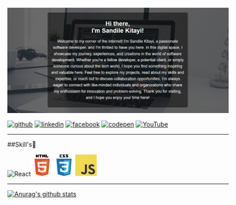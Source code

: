 
![Design and Developer](https://github.com/ksandile/ksandile/blob/main/Screenshot%202024-05-03%20115355.png?raw=true)

[<img src='https://cdn.jsdelivr.net/npm/simple-icons@3.0.1/icons/github.svg' alt='github' height='40' color='white'>](https://github.com/https://github.com/ksandile)  [<img src='https://cdn.jsdelivr.net/npm/simple-icons@3.0.1/icons/linkedin.svg' alt='linkedin' height='40'>](https://www.linkedin.com/in/www.linkedin.com/in/sandile-kitayi-6aa393275/)  [<img src='https://cdn.jsdelivr.net/npm/simple-icons@3.0.1/icons/facebook.svg' alt='facebook' height='40'>](https://www.facebook.com/https://www.facebook.com/kitayi.skhanda/)  [<img src='https://cdn.jsdelivr.net/npm/simple-icons@3.0.1/icons/codepen.svg' alt='codepen' height='40'>](https://codepen.io/https://codepen.io/Sandile-Kitayi)  [<img src='https://cdn.jsdelivr.net/npm/simple-icons@3.0.1/icons/youtube.svg' alt='YouTube' height='40'>](https://www.youtube.com/channel/https://www.youtube.com/channel/UCLqNo5qDBD5LzcGJDHTva8A)  

---
##Skill's🧰

<img scr="https://github.com/devicons/devicon/blob/master/icons/react/react-original.svg" alt="React" width="50" height="50" /><img src="https://github.com/devicons/devicon/blob/master/icons/html5/html5-original-wordmark.svg" alt="HTML" width="50" height="50" /><img src="https://github.com/devicons/devicon/blob/master/icons/css3/css3-original-wordmark.svg" alt="CSS logo" width="50" height="50" /><img src="https://github.com/devicons/devicon/blob/master/icons/javascript/javascript-original.svg" alt="Javascript logo" width="50" height="50" />

---
[![Anurag's github stats](https://github-readme-stats.vercel.app/api?username=ksandile)](https://github.com/anuraghazra/github-readme-stats)

<!--
**ksandile/ksandile** is a ✨ _special_ ✨ repository because its `README.md` (this file) appears on your GitHub profile.

Here are some ideas to get you started:

- 🔭 I’m currently working on ...
- 🌱 I’m currently learning ...
- 👯 I’m looking to collaborate on ...
- 🤔 I’m looking for help with ...
- 💬 Ask me about ...
- 📫 How to reach me: ...
- 😄 Pronouns: ...
- ⚡ Fun fact: ...
-->
